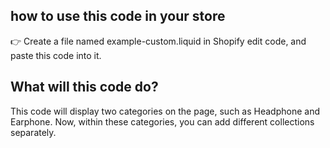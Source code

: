 ## how to use this code in your store <br>
👉 Create a file named example-custom.liquid in Shopify edit code, and paste this code into it.


## What will this code do?
This code will display two categories on the page, such as Headphone and Earphone. Now, within these categories, you can add different collections separately.
